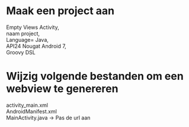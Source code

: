 # Maak een project aan 
Empty Views Activity,<br>
naam project,<br>
Language= Java,<br>
API24 Nougat Android 7,  <br>
Groovy DSL

# Wijzig volgende bestanden om een webview te genereren
activity_main.xml<br>
AndroidManifest.xml<br>
MainActivity.java -> Pas de url aan

